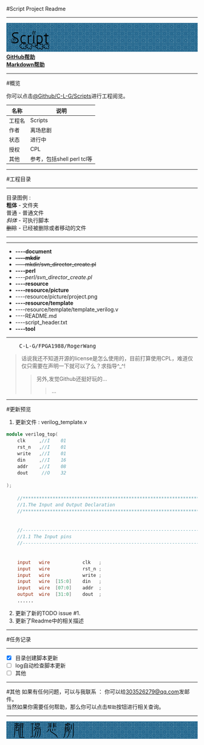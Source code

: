 #Script Project Readme
***

![Project icon](https://raw.githubusercontent.com/C-L-G/scripts/master/resource/picture/project.png)
        [**GitHub帮助**](https://guides.github.com/activities/hello-world/)<br>
        [**Markdown帮助**](https://help.github.com/articles/getting-started-with-writing-and-formatting-on-github/)<br>
 
 ***
#概览

你可以点击[@Github/C-L-G/Scripts](https://github.com/C-L-G/scripts])进行工程阅览。

| 名称             	|  说明 						|
| ------------------------|--------------------|
| 工程名    			|  Scripts            		|
| 作者           	|  离场悲剧   				|
| 状态            	|  进行中                  	|
| 授权           	|  CPL                   	|
| 其他           	|  参考，包括shell perl tcl等|         

***
#工程目录

***
目录图例 : <br>
**粗体** - 文件夹  <br>
普通   - 普通文件 <br>
*斜体* - 可执行脚本<br>
 ~~删除~~ - 已经被删除或者移动的文件<br>
***

----------------------------------------------------------------
* **----document**
* ~~**----mkdir**~~ 
* ~~----mkdir/svn_director_create.pl~~
* **----perl**
* *----perl/svn_director_create.pl*
* **----resource**
* **----resource/picture**
* ----resource/picture/project.png
* **----resource/template**
* ----resource/template/template_verilog.v
* ----README.md
* ----script_header.txt
* **----tool**

----------------------------------------------------------------


<pre>
	C-L-G/FPGA1988/RogerWang
</pre>
>话说我还不知道开源的license是怎么使用的，目前打算使用CPL，难道仅仅只需要在声明一下就可以了么？求指导^_^!<br>
>>另外,发觉Github还挺好玩的...</br>
>>>... 

***
#更新预览
1. 更新文件 : verilog_template.v
```verilog
module verilog_top(
    clk     ,//I    01
    rst_n   ,//I    01
    write   ,//I    01
    din     ,//I    16
    addr    ,//I    08
    dout     //O    32

);

    //**************************************************************************************************** 
    //1.The Input and Output Declaration
    //**************************************************************************************************** 
    
    
    //---------------------------------------------------------------------------------------------------- 
    //1.1 The Input pins
    //---------------------------------------------------------------------------------------------------- 


    input   wire            clk   ;
    input   wire            rst_n ;
    input   wire            write ;
    input   wire  [15:0]    din   ;
    input   wire  [07:0]    addr  ;
    output  wire  [31:0]    dout  ;
    ......    
```
2. 更新了新的TODO issue #1.
3. 更新了Readme中的相关描述
***

#任务记录
***

- [x] 目录创建脚本更新<br>
- [ ] log自动检查脚本更新<br>
- [ ] 其他

***

#其他 
如果有任何问题，可以与我联系 ：
你可以给<303526279@qq.com>发邮件。<br>
当然如果你需要任何帮助，那么你可以点击`帮助`按钮进行相关查询。   
***

![signed](https://raw.githubusercontent.com/C-L-G/scripts/master/resource/picture/signed.png) 
